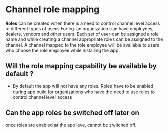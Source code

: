 # Channel role mapping

**Roles** can be created when there is a need to control channel level access to different types of users
For eg. an organization can have employees, dealers, vendors and other users. Each set of user can be assigned a role name and while creating a channel appropriate roles can be assigned to the channel. 
A channel mapped to the role employee will be available to users who choose the role employee while installing the app.

## Will the role mapping capability be available by default ?
- By default the app will not have any roles. Roles have to be enabled during app build for organizations who have the need to use roles to control channel level access

## Can the app roles be switched off later on
once roles are enabled at the app leve, cannot be switched off.

<!--stackedit_data:
eyJoaXN0b3J5IjpbLTE3ODExODc2NDMsNTIyMjAwMTVdfQ==
-->